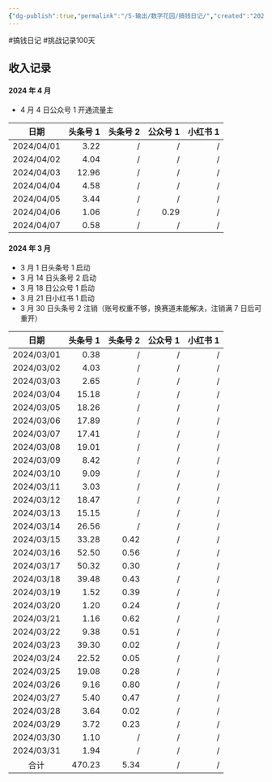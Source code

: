 ```yaml
---
{"dg-publish":true,"permalink":"/5-输出/数字花园/搞钱日记/","created":"2024-04-03","updated":"2024-04-08"}
---
```


#搞钱日记 #挑战记录100天

## 收入记录

#### 2024 年 4 月
- 4 月 4 日公众号 1 开通流量主

|     日期     | 头条号 1 | 头条号 2 | 公众号 1 | 小红书 1 |
| :--------: | ----: | ----: | ----: | ----: |
| 2024/04/01 |  3.22 |     / |     / |     / |
| 2024/04/02 |  4.04 |     / |     / |     / |
| 2024/04/03 | 12.96 |     / |     / |     / |
| 2024/04/04 |  4.58 |     / |     / |     / |
| 2024/04/05 |  3.44 |     / |     / |     / |
| 2024/04/06 |  1.06 |     / |  0.29 |     / |
| 2024/04/07 |  0.58 |     / |     / |     / |


#### 2024 年 3 月
- 3 月 1 日头条号 1 启动
- 3 月 14 日头条号 2 启动
- 3 月 18 日公众号 1 启动
- 3 月 21 日小红书 1 启动
- 3 月 30 日头条号 2 注销（账号权重不够，换赛道未能解决，注销满 7 日后可重开）

|     日期     |  头条号 1 | 头条号 2 | 公众号 1 | 小红书 1 |
| :--------: | -----: | ----: | ----: | ----: |
| 2024/03/01 |   0.38 |     / |     / |     / |
| 2024/03/02 |   4.03 |     / |     / |     / |
| 2024/03/03 |   2.65 |     / |     / |     / |
| 2024/03/04 |  15.18 |     / |     / |     / |
| 2024/03/05 |  18.26 |     / |     / |     / |
| 2024/03/06 |  17.89 |     / |     / |     / |
| 2024/03/07 |  17.41 |     / |     / |     / |
| 2024/03/08 |  19.01 |     / |     / |     / |
| 2024/03/09 |   8.42 |     / |     / |     / |
| 2024/03/10 |   9.09 |     / |     / |     / |
| 2024/03/11 |   3.03 |     / |     / |     / |
| 2024/03/12 |  18.47 |     / |     / |     / |
| 2024/03/13 |  15.15 |     / |     / |     / |
| 2024/03/14 |  26.56 |     / |     / |     / |
| 2024/03/15 |  33.28 |  0.42 |     / |     / |
| 2024/03/16 |  52.50 |  0.56 |     / |     / |
| 2024/03/17 |  50.32 |  0.30 |     / |     / |
| 2024/03/18 |  39.48 |  0.43 |     / |     / |
| 2024/03/19 |   1.52 |  0.39 |     / |     / |
| 2024/03/20 |   1.20 |  0.24 |     / |     / |
| 2024/03/21 |   1.16 |  0.62 |     / |     / |
| 2024/03/22 |   9.38 |  0.51 |     / |     / |
| 2024/03/23 |  39.30 |  0.02 |     / |     / |
| 2024/03/24 |  22.52 |  0.05 |     / |     / |
| 2024/03/25 |  19.08 |  0.28 |     / |     / |
| 2024/03/26 |   9.16 |  0.80 |     / |     / |
| 2024/03/27 |   5.40 |  0.47 |     / |     / |
| 2024/03/28 |   3.64 |  0.02 |     / |     / |
| 2024/03/29 |   3.72 |  0.23 |     / |     / |
| 2024/03/30 |   1.10 |     / |     / |     / |
| 2024/03/31 |   1.94 |     / |     / |     / |
|     合计     | 470.23 |  5.34 |     / |     / |

